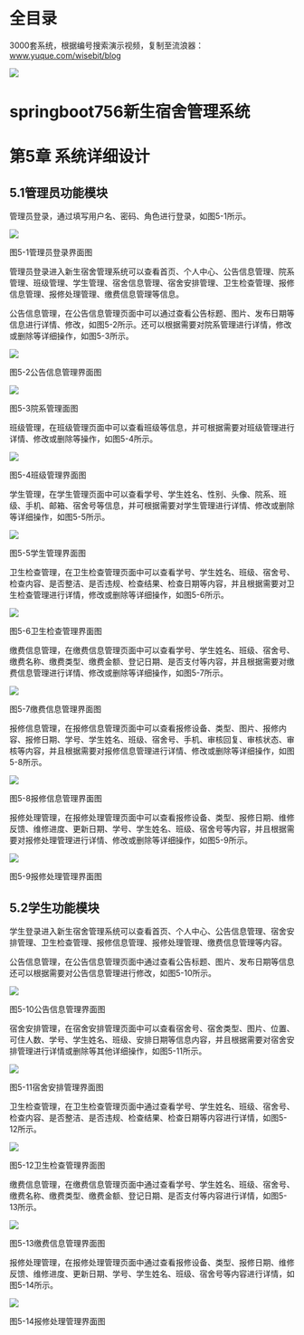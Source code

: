 # 全目录

3000套系统，根据编号搜索演示视频，复制至流浪器：www.yuque.com/wisebit/blog


![](https://bitwise.oss-cn-heyuan.aliyuncs.com/2024/11/06/qq_wechat.png)
# springboot756新生宿舍管理系统
# 第5章 系统详细设计

## 5.1管理员功能模块
管理员登录，通过填写用户名、密码、角色进行登录，如图5-1所示。

![](/md/blog.012.png)

图5-1管理员登录界面图

管理员登录进入新生宿舍管理系统可以查看首页、个人中心、公告信息管理、院系管理、班级管理、学生管理、宿舍信息管理、宿舍安排管理、卫生检查管理、报修信息管理、报修处理管理、缴费信息管理等信息。

公告信息管理，在公告信息管理页面中可以通过查看公告标题、图片、发布日期等信息进行详情、修改，如图5-2所示。还可以根据需要对院系管理进行详情，修改或删除等详细操作，如图5-3所示。

![](/md/blog.013.png)

图5-2公告信息管理界面图

![](/md/blog.014.png)

图5-3院系管理面图

班级管理，在班级管理页面中可以查看班级等信息，并可根据需要对班级管理进行详情、修改或删除等操作，如图5-4所示。

![](/md/blog.015.png)

图5-4班级管理界面图

学生管理，在学生管理页面中可以查看学号、学生姓名、性别、头像、院系、班级、手机、邮箱、宿舍号等信息，并可根据需要对学生管理进行详情、修改或删除等详细操作，如图5-5所示。

![](/md/blog.016.png)

图5-5学生管理界面图

卫生检查管理，在卫生检查管理页面中可以查看学号、学生姓名、班级、宿舍号、检查内容、是否整洁、是否违规、检查结果、检查日期等内容，并且根据需要对卫生检查管理进行详情，修改或删除等详细操作，如图5-6所示。

![](/md/blog.017.png)

图5-6卫生检查管理界面图

缴费信息管理，在缴费信息管理页面中可以查看学号、学生姓名、班级、宿舍号、缴费名称、缴费类型、缴费金额、登记日期、是否支付等内容，并且根据需要对缴费信息管理进行详情、修改或删除等详细操作，如图5-7所示。

![](/md/blog.018.png)

图5-7缴费信息管理界面图

报修信息管理，在报修信息管理页面中可以查看报修设备、类型、图片、报修内容、报修日期、学号、学生姓名、班级、宿舍号、手机、审核回复、审核状态、审核等内容，并且根据需要对报修信息管理进行详情、修改或删除等详细操作，如图5-8所示。

![](/md/blog.019.png)

图5-8报修信息管理界面图

报修处理管理，在报修处理管理页面中可以查看报修设备、类型、报修日期、维修反馈、维修进度、更新日期、学号、学生姓名、班级、宿舍号等内容，并且根据需要对报修处理管理进行详情、修改或删除等详细操作，如图5-9所示。

![](/md/blog.020.png)

图5-9报修处理管理界面图





## 5.2学生功能模块
学生登录进入新生宿舍管理系统可以查看首页、个人中心、公告信息管理、宿舍安排管理、卫生检查管理、报修信息管理、报修处理管理、缴费信息管理等内容。

公告信息管理，在公告信息管理页面中通过查看公告标题、图片、发布日期等信息还可以根据需要对公告信息管理进行修改，如图5-10所示。

![](/md/blog.021.png)

图5-10公告信息管理界面图

宿舍安排管理，在宿舍安排管理页面中可以查看宿舍号、宿舍类型、图片、位置、可住人数、学号、学生姓名、班级、安排日期等信息内容，并且根据需要对宿舍安排管理进行详情或删除等其他详细操作，如图5-11所示。

![](/md/blog.022.png)

图5-11宿舍安排管理界面图

卫生检查管理，在卫生检查管理页面中通过查看学号、学生姓名、班级、宿舍号、检查内容、是否整洁、是否违规、检查结果、检查日期等内容进行详情，如图5-12所示。

![](/md/blog.023.png)

图5-12卫生检查管理界面图

缴费信息管理，在缴费信息管理页面中通过查看学号、学生姓名、班级、宿舍号、缴费名称、缴费类型、缴费金额、登记日期、是否支付等内容进行详情，如图5-13所示。

![](/md/blog.024.png)

图5-13缴费信息管理界面图

报修处理管理，在报修处理管理页面中通过查看报修设备、类型、报修日期、维修反馈、维修进度、更新日期、学号、学生姓名、班级、宿舍号等内容进行详情，如图5-14所示。

![](/md/blog.025.png)

图5-14报修处理管理界面图





